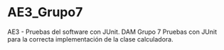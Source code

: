 # AE3_Grupo7
AE3 - Pruebas del software con JUnit. DAM Grupo 7
Pruebas con JUnit para la correcta implementación de la clase calculadora.

